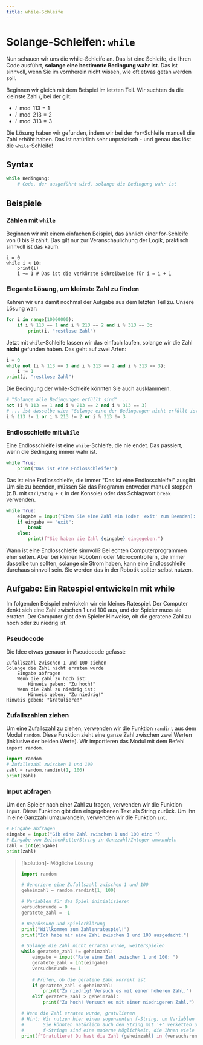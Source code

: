 ```yaml
---
title: while-Schleife
---
```


# <nobr>Solange-Schleifen:</nobr> `while`

Nun schauen wir uns die while-Schleife an. Das ist eine Schleife, die Ihren Code ausführt, **solange eine bestimmte Bedingung wahr ist**. Das ist sinnvoll, wenn Sie im vornherein nicht wissen, wie oft etwas getan werden soll.

Beginnen wir gleich mit dem Beispiel im letzten Teil. Wir suchten da die kleinste Zahl $i$, bei der gilt:
- $i \mod{113} = 1$
- $i \mod{213} = 2$
- $i \mod{313} = 3$

Die Lösung haben wir gefunden, indem wir bei der `for`-Schleife manuell die Zahl erhöht haben. Das ist natürlich sehr unpraktisch - und genau das löst die `while`-Schleife!

## Syntax

```python
while Bedingung:
    # Code, der ausgeführt wird, solange die Bedingung wahr ist
```

## Beispiele

### Zählen mit `while`

Beginnen wir mit einem einfachen Beispiel, das ähnlich einer for-Schleife von 0 bis 9 zählt. Das gilt nur zur Veranschaulichung der Logik, praktisch sinnvoll ist das kaum.

```turtle
i = 0
while i < 10:
    print(i)
    i += 1 # Das ist die verkürzte Schreibweise für i = i + 1
```

### Elegante Lösung, um kleinste Zahl zu finden

Kehren wir uns damit nochmal der Aufgabe aus dem letzten Teil zu. Unsere Lösung war:

```python
for i in range(10000000):
    if i % 113 == 1 and i % 213 == 2 and i % 313 == 3:
        print(i, "restlose Zahl")
```

Jetzt mit `while`-Schleife lassen wir das einfach laufen, solange wir die Zahl **nicht** gefunden haben. Das geht auf zwei Arten:

```python
i = 0
while not (i % 113 == 1 and i % 213 == 2 and i % 313 == 3):
    i += 1
print(i, "restlose Zahl")
```

Die Bedingung der while-Schleife könnten Sie auch ausklammern.

```python
# "Solange alle Bedingungen erfüllt sind" ...
not (i % 113 == 1 and i % 213 == 2 and i % 313 == 3)
# ... ist dasselbe wie: "Solange eine der Bedingungen nicht erfüllt ist"
i % 113 != 1 or i % 213 != 2 or i % 313 != 3
```

### Endlosschleife mit `while`

Eine Endlosschleife ist eine `while`-Schleife, die nie endet. Das passiert, wenn die Bedingung immer wahr ist.

```python
while True:
    print("Das ist eine Endlosschleife!")
```
Das ist eine Endlosschleife, die immer "Das ist eine Endlosschleife!" ausgibt. Um sie zu beenden, müssen Sie das Programm entweder manuell stoppen (z.B. mit `Ctrl/Strg + C` in der Konsole) oder das Schlagwort `break` verwenden.

```python
while True:
    eingabe = input("Eben Sie eine Zahl ein (oder 'exit' zum Beenden): ")
    if eingabe == "exit":
        break
    else:
        print(f"Sie haben die Zahl {eingabe} eingegeben.")
```

Wann ist eine Endlosschleife sinnvoll? Bei echten Computerprogrammen eher selten. Aber bei kleinen Robotern oder Microcontrollern, die immer dasselbe tun sollten, solange sie Strom haben, kann eine Endlosschleife durchaus sinnvoll sein. Sie werden das in der Robotik später selbst nutzen.

## Aufgabe: Ein Ratespiel entwickeln mit while

Im folgenden Beispiel entwickeln wir ein kleines Ratespiel. Der Computer denkt sich eine Zahl zwischen 1 und 100 aus, und der Spieler muss sie erraten. Der Computer gibt dem Spieler Hinweise, ob die geratene Zahl zu hoch oder zu niedrig ist.

### Pseudocode

Die Idee etwas genauer in Pseudocode gefasst:

```text
Zufallszahl zwischen 1 und 100 ziehen
Solange die Zahl nicht erraten wurde
    Eingabe abfragen
    Wenn die Zahl zu hoch ist:
        Hinweis geben: "Zu hoch!"
    Wenn die Zahl zu niedrig ist:
        Hinweis geben: "Zu niedrig!"
Hinweis geben: "Gratuliere!"
```

### Zufallszahlen ziehen

Um eine Zufallszahl zu ziehen, verwenden wir die Funktion `randint` aus dem Modul `random`. Diese Funktion zieht eine ganze Zahl zwischen zwei Werten (inklusive der beiden Werte). Wir importieren das Modul mit dem Befehl `import random`.

```python
import random
# Zufallszahl zwischen 1 und 100
zahl = random.randint(1, 100)
print(zahl)
```

### Input abfragen

Um den Spieler nach einer Zahl zu fragen, verwenden wir die Funktion `input`. Diese Funktion gibt den eingegebenen Text als String zurück. Um ihn in eine Ganzzahl umzuwandeln, verwenden wir die Funktion `int`.

```python
# Eingabe abfragen
eingabe = input("Gib eine Zahl zwischen 1 und 100 ein: ")
# Eingabe von Zeichenkette/String in Ganzzahl/Integer umwandeln
zahl = int(eingabe)
print(zahl)
```


> [!solution]- Mögliche Lösung
> 
> ```python
> import random
> 
> # Generiere eine Zufallszahl zwischen 1 und 100
> geheimzahl = random.randint(1, 100)
> 
> # Variablen für das Spiel initialisieren
> versuchsrunde = 0
> geratete_zahl = -1
> 
> # Begrüssung und Spielerklärung
> print("Willkommen zum Zahlenratespiel!")
> print("Ich habe mir eine Zahl zwischen 1 und 100 ausgedacht.")
> 
> # Solange die Zahl nicht erraten wurde, weiterspielen
> while geratete_zahl != geheimzahl:
>     eingabe = input("Rate eine Zahl zwischen 1 und 100: ")
>     geratete_zahl = int(eingabe)
>     versuchsrunde += 1
>     
>     # Prüfen, ob die geratene Zahl korrekt ist
>     if geratete_zahl < geheimzahl:
>         print("Zu niedrig! Versuch es mit einer höheren Zahl.")
>     elif geratete_zahl > geheimzahl:
>         print("Zu hoch! Versuch es mit einer niedrigeren Zahl.")
> 
> # Wenn die Zahl erraten wurde, gratulieren
> # Hint: Wir nutzen hier einen sogenannten f-String, um Variablen in Strings einzufügen,
> #       Sie könnten natürlich auch den String mit '+' verketten oder mit Kommas getrennt drucken.
> #       f-Strings sind eine moderne Möglichkeit, die Ihnen viele Formatierungsprobleme lösen wird.
> print(f"Gratuliere! Du hast die Zahl {geheimzahl} in {versuchsrunde} Versuchen erraten!")
> ```
> 
